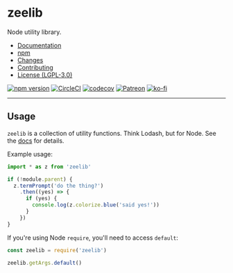 # zeelib

Node utility library.

* [Documentation](https://zacanger.github.io/zeelib)
* [npm](https://npmjs.com/package/zeelib)
* [Changes](./CHANGELOG.md)
* [Contributing](./CONTRIBUTING.md)
* [License (LGPL-3.0)](./LICENSE.md)

[![npm version](https://img.shields.io/npm/v/zeelib.svg)](https://npm.im/zeelib) [![CircleCI](https://circleci.com/gh/zacanger/zeelib/tree/master.svg?style=svg)](https://circleci.com/gh/zacanger/zeelib/tree/master) [![codecov](https://codecov.io/gh/zacanger/zeelib/branch/master/graph/badge.svg)](https://codecov.io/gh/zacanger/zeelib) [![Patreon](https://img.shields.io/badge/patreon-donate-yellow.svg)](https://www.patreon.com/zacanger) [![ko-fi](https://img.shields.io/badge/donate-KoFi-yellow.svg)](https://ko-fi.com/U7U2110VB)

--------

## Usage

`zeelib` is a collection of utility functions. Think Lodash, but for Node. See
the [docs](https://zacanger.github.io/zeelib) for details.

Example usage:

```typescript
import * as z from 'zeelib'

if (!module.parent) {
  z.termPrompt('do the thing?')
    .then((yes) => {
      if (yes) {
        console.log(z.colorize.blue('said yes!'))
      }
    })
}
```

If you're using Node `require`, you'll need to access `default`:

```javascript
const zeelib = require('zeelib')

zeelib.getArgs.default()
```
